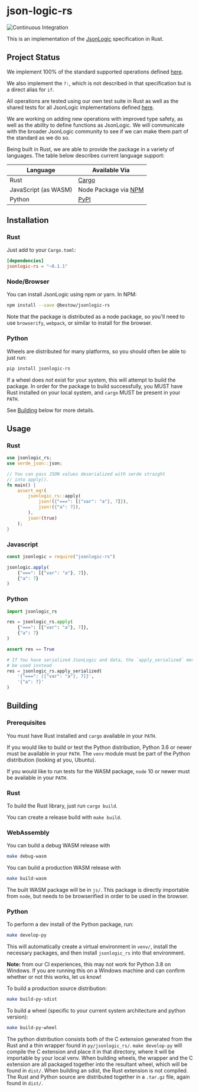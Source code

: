 # json-logic-rs

![Continuous Integration](https://github.com/Bestowinc/json-logic-rs/workflows/Continuous%20Integration/badge.svg?branch=master)

This is an implementation of  the [JsonLogic] specification in Rust.

## Project Status

We implement 100% of the standard supported operations defined [here](http://jsonlogic.com/operations.html).

We also implement the `?:`, which is not described in that specification
but is a direct alias for `if`.

All operations are tested using our own test suite in Rust as well as the
shared tests for all JsonLogic implementations defined [here](http://jsonlogic.com/tests.json).

We are working on adding new operations with improved type safety, as well
as the ability to define functions as JsonLogic. We will communicate with
the broader JsonLogic community to see if we can make them part of the
standard as we do so.

Being built in Rust, we are able to provide the package in a variety of
languages. The table below describes current language support:

| **Language**         | **Available Via**                                                          |
| -------------------- | -------------------------------------------------------------------------- |
| Rust                 | [Cargo](https://crates.io/crates/jsonlogic-rs)                             |
| JavaScript (as WASM) | Node Package via [NPM](https://www.npmjs.com/package/@bestow/jsonlogic-rs) |
| Python               | [PyPI](https://test.pypi.org/project/jsonlogic-rs/0.1.0/)                  |

## Installation

### Rust

Just add to your `Cargo.toml`:

``` toml
[dependencies]
jsonlogic-rs = "~0.1.1"
```

### Node/Browser

You can install JsonLogic using npm or yarn. In NPM:

``` sh
npm install --save @bestow/jsonlogic-rs
```

Note that the package is distributed as a node package, so you'll need to use
`browserify`, `webpack`, or similar to install for the browser.

### Python

Wheels are distributed for many platforms, so you should often be able to just
run:

``` sh
pip install jsonlogic-rs
```

If a wheel does _not_ exist for your system, this will attempt to build the 
package. In order for the package to build successfully, you MUST have Rust
installed on your local system, and `cargo` MUST be present in your `PATH`.

See [Building](#Building) below for more details.

## Usage

### Rust

```rust
use jsonlogic_rs;
use serde_json::json;

// You can pass JSON values deserialized with serde straight
// into apply().
fn main() {
    assert_eq!(
        jsonlogic_rs::apply(
            json!({"===": [{"var": "a"}, 7]}),
            json!({"a": 7}),
        ),
        json!(true)
    );
}
```

### Javascript

```js
const jsonlogic = require("jsonlogic-rs")

jsonlogic.apply(
    {"===": [{"var": "a"}, 7]},
    {"a": 7}
)
```

### Python

```py
import jsonlogic_rs

res = jsonlogic_rs.apply(
    {"===": [{"var": "a"}, 7]},
    {"a": 7}
)

assert res == True

# If You have serialized JsonLogic and data, the `apply_serialized` method can 
# be used instead
res = jsonlogic_rs.apply_serialized(
    '{"===": [{"var": "a"}, 7]}',
    '{"a": 7}'
)
```

## Building

### Prerequisites

You must have Rust installed and `cargo` available in your `PATH`.

If you would like to build or test the Python distribution, Python 3.6 or
newer must be available in your `PATH`. The `venv` module must be part of the
Python distribution (looking at you, Ubuntu).

If you would like to run tests for the WASM package, `node` 10 or newer must be
available in your `PATH`.

### Rust

To build the Rust library, just run `cargo build`.

You can create a release build with `make build`.

### WebAssembly

You can build a debug WASM release with

```sh
make debug-wasm
```

You can build a production WASM release with

```sh
make build-wasm
```

The built WASM package will be in `js/`. This package is directly importable
from `node`, but needs to be browserified in order to be used in the browser.

### Python

To perform a dev install of the Python package, run:

```sh
make develop-py
```

This will automatically create a virtual environment in `venv/`, install
the necessary packages, and then install `jsonlogic_rs` into that environment.

**Note:** from our CI experiences, this may not work for Python 3.8 on Windows.
If you are running this on a Windows machine and can confirm whether or not
this works, let us know!

To build a production source distribution:

```sh
make build-py-sdist
```

To build a wheel (specific to your current system architecture and python
version):

```sh
make build-py-wheel
```

The python distribution consists both of the C extension generated from the
Rust and a thin wrapper found in `py/jsonlogic_rs/`. `make develop-py` will
compile the C extension and place it in that directory, where it will be
importable by your local venv. When building wheels, the wrapper and the C
extension are all packaged together into the resultant wheel, which will
be found in `dist/`. When building an sdist, the Rust extension is not compiled.
The Rust and Python source are distributed together in a `.tar.gz` file, again
found in `dist/`.

[jsonlogic]: http://jsonlogic.com/
